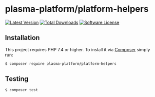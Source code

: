 # plasma-platform/platform-helpers

[![Latest Version](https://img.shields.io/packagist/v/plasma-platform/platform-helpers.svg?style=flat-square)](https://packagist.org/packages/plasma-platform/platform-helpers)
[![Total Downloads](https://img.shields.io/packagist/dt/plasma-platform/platform-helpers.svg?style=flat-square)](https://packagist.org/packages/plasma-platform/platform-helpers)
[![Software License](https://img.shields.io/badge/License-BSD--3-brightgreen.svg?style=flat-square)](LICENSE)


## Installation

This project requires PHP 7.4 or higher.  To install it via [Composer] simply run:

``` bash
$ composer require plasma-platform/platform-helpers
```

## Testing

``` bash
$ composer test
```

[Composer]: https://getcomposer.org/